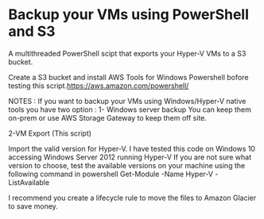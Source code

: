 # Backup your VMs using PowerShell and S3
A multithreaded PowerShell scipt that exports your Hyper-V VMs to a S3 bucket.  

Create a S3 bucket and install AWS Tools for Windows Powershell bofore testing this script.https://aws.amazon.com/powershell/


NOTES :
If you want to backup your VMs using Windows/Hyper-V native tools you have two option :
1- Windows server backup
You can keep them on-prem or use AWS Storage Gateway to keep them off site.

2-VM Export (This script)


Import the valid version for Hyper-V. I have tested this code on Windows 10 accessing Windows Server 2012 running Hyper-V
If you are not sure what version to choose, test the available versions on your machine using the following command in powershell 
Get-Module -Name Hyper-V -ListAvailable

I recommend you create a lifecycle rule to move the files to Amazon Glacier to save money.